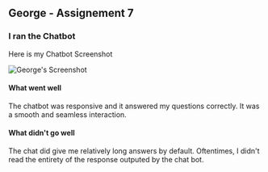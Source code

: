 ## George - Assignement 7

### I ran the Chatbot

Here is my Chatbot Screenshot

![George's Screenshot](./screenshots/george-screenshot.png)

#### What went well

The chatbot was responsive and it answered my questions correctly. It was a smooth and seamless interaction.

#### What didn't go well

The chat did give me relatively long answers by default. Oftentimes, I didn't read the entirety of the response outputed by the chat bot.